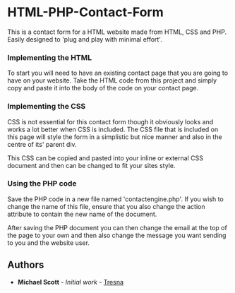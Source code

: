 # HTML-PHP-Contact-Form
This is a contact form for a HTML website made from HTML, CSS and PHP. Easily designed to 'plug and play with minimal effort'.

### Implementing the HTML

To start you will need to have an existing contact page that you are going to have on your website. Take the HTML code from this project and simply copy and paste it into the body of the code on your contact page.

### Implementing the CSS

CSS is not essential for this contact form though it obviously looks and works a lot better when CSS is included. The CSS file that is included on this page will style the form in a simplistic but nice manner and also in the centre of its' parent div.

This CSS can be copied and pasted into your inline or external CSS document and then can be changed to fit your sites style.

### Using the PHP code

Save the PHP code in a new file named 'contactengine.php'. If you wish to change the name of this file, ensure that you also change the action attribute to contain the new name of the document.

After saving the PHP document you can then change the email at the top of the page to your own and then also change the message you want sending to you and the website user.

## Authors

* **Michael Scott** - *Initial work* - [Tresna](http://www.tresna.co.uk)
